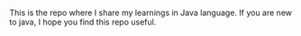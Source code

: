 This is the repo where I share my learnings in Java language. If you are new to java, I hope you find this repo useful.

